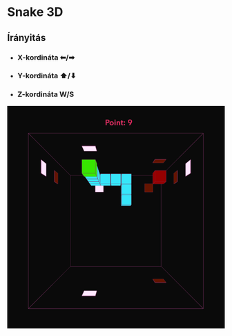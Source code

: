 # Snake 3D

## Írányitás
* ### X-kordináta ⬅/➡
* ### Y-kordináta ⬆/⬇
* ### Z-kordináta W/S

![preview](https://github.com/omii623/snake3d/blob/main/preview.png?raw=true)
